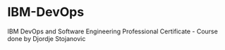 # IBM-DevOps
IBM DevOps and Software Engineering Professional Certificate - Course done by Djordje Stojanovic
